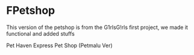 # FPetshop
This version of the petshop is from the G1rlsG!rls first project, we made it functional and added stuffs

Pet Haven Express Pet Shop (Petmalu Ver)
